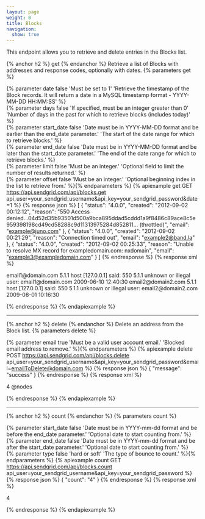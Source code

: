 ```yaml
---
layout: page
weight: 0
title: Blocks
navigation:
  show: true
---
```


This endpoint allows you to retrieve and delete entries in the Blocks list.

{% anchor h2 %}
get 
{% endanchor %}
Retrieve a list of Blocks with addresses and response codes, optionally with dates. {% parameters get %} 
  
  {% parameter date false 'Must be set to 1' 'Retrieve the timestamp of the Block records. It will return a date in a MySQL timestamp format - YYYY-MM-DD HH:MM:SS' %}  
  {% parameter days false 'If specified, must be an integer greater than 0' 'Number of days in the past for which to retrieve blocks (includes today)' %}  
  {% parameter start_date false 'Date must be in YYYY-MM-DD format and be earlier than the end_date parameter.' 'The start of the date range for which to retrieve blocks.' %}  
  {% parameter end_date false 'Date must be in YYYY-MM-DD format and be later than the start_date parameter.' 'The end of the date range for which to retrieve blocks.' %}  
  {% parameter limit false 'Must be an integer.' 'Optional field to limit the number of results returned.' %}  
  {% parameter offset false 'Must be an integer.' 'Optional beginning index in the list to retrieve from.' %}{% endparameters %} 
{% apiexample get GET https://api.sendgrid.com/api/blocks.get api_user=your_sendgrid_username&api_key=your_sendgrid_password&date=1 %}
  {% response json %}
[
  {
    "status": "4.0.0",
    "created": "2012-09-02 00:12:12",
    "reason": "550 Access denied...04d52d35b93501d500a9bca895ddad5cddd1a9f8486c89ace8c5e959398198cd49cd58288c9d11313975284d852811... (throttled)",
    "email": "example@juno.com"
  },
  {
    "status": "4.0.0",
    "created": "2012-09-02 00:21:29",
    "reason": "Connection timed out",
    "email": "example2@band.la"
  },
  {
    "status": "4.0.0",
    "created": "2012-09-02 00:25:33",
    "reason": "Unable to resolve MX record for exampledomain.com: nxdomain",
    "email": "example3@exampledomain.com"
  }
]
  {% endresponse %}
  {% response xml %}
<?xml version="1.0" encoding="ISO-8859-1"?>

<blocks>
   <block>
      <email>email1@domain.com</email>
      <status>5.1.1</status>
      <reason>host [127.0.0.1] said: 550 5.1.1 unknown or illegal user: email1@domain.com</reason>
      <created>2009-06-10 12:40:30</created>
   </block>
   <block>
      <email>email2@domain2.com</email>
      <status>5.1.1</status>
      <reason>host [127.0.0.1] said: 550 5.1.1 unknown or illegal user: email2@domain2.com</reason>
      <created>2009-08-01 10:16:30</created>
   </block>
</blocks>

  {% endresponse %}
{% endapiexample %}

* * * * *

{% anchor h2 %}
delete 
{% endanchor %}
Delete an address from the Block list. {% parameters delete %} 
  
  {% parameter email true 'Must be a valid user account email.' 'Blocked email address to remove.' %}{% endparameters %} 
{% apiexample delete POST https://api.sendgrid.com/api/blocks.delete api_user=your_sendgrid_username&api_key=your_sendgrid_password&email=emailToDelete@domain.com %}
  {% response json %}
{
  "message": "success"
}
  {% endresponse %}
  {% response xml %}
<?xml version="1.0" encoding="ISO-8859-1"?>

<result>
   <count>4</count>
   @nodes
</result>

  {% endresponse %}
{% endapiexample %}

* * * * *

{% anchor h2 %}
count 
{% endanchor %}
{% parameters count %} 
  
  {% parameter start_date false 'Date must be in YYYY-mm-dd format and be before the end_date parameter.' 'Optional date to start counting from.' %}  
  {% parameter end_date false 'Date must be in YYYY-mm-dd format and be after the start_date parameter.' 'Optional date to start counting from.' %}  
  {% parameter type false 'hard or soft' 'The type of bounce to count.' %}{% endparameters %} 
{% apiexample count GET https://api.sendgrid.com/api/blocks.count api_user=your_sendgrid_username&api_key=your_sendgrid_password %}
  {% response json %}
{
  "count": "4"
}
  {% endresponse %}
  {% response xml %}
<?xml version="1.0" encoding="ISO-8859-1"?>

<result>
   <count>4</count>
</result>

  {% endresponse %}
{% endapiexample %}

